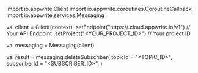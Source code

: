 import io.appwrite.Client
import io.appwrite.coroutines.CoroutineCallback
import io.appwrite.services.Messaging

val client = Client(context)
    .setEndpoint("https://<REGION>.cloud.appwrite.io/v1") // Your API Endpoint
    .setProject("<YOUR_PROJECT_ID>") // Your project ID

val messaging = Messaging(client)

val result = messaging.deleteSubscriber(
    topicId = "<TOPIC_ID>", 
    subscriberId = "<SUBSCRIBER_ID>", 
)